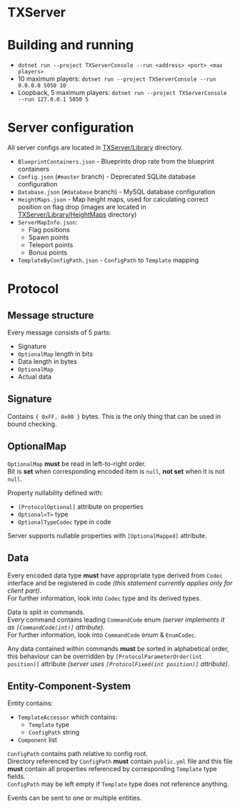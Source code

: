 # TXServer

# Building and running

- `dotnet run --project TXServerConsole --run <address> <port> <max players>`
- 10 maximum players: `dotnet run --project TXServerConsole --run 0.0.0.0 5050 10`
- Loopback, 5 maximum players: `dotnet run --project TXServerConsole --run 127.0.0.1 5050 5`

# Server configuration

All server configs are located in [TXServer/Library](TXServer/Library) directory.  

- `BlueprintContainers.json` - Blueprints drop rate from the blueprint containers
- `Config.json` (`#master` branch) - Deprecated SQLite database configuration
- `Database.json` (`#database` branch) - MySQL database configuration
- `HeightMaps.json` - Map height maps, used for calculating correct position on flag drop (images are located in [TXServer/Library/HeightMaps](TXServer/Library/HeightMaps) directory)
- `ServerMapInfo.json`:
  * Flag positions
  * Spawn points
  * Teleport points
  * Bonus points
- `TemplateByConfigPath.json` - `ConfigPath` to `Template` mapping

# Protocol

## Message structure

Every message consists of 5 parts:

- Signature
- `OptionalMap` length in bits
- Data length in bytes
- `OptionalMap`
- Actual data

## Signature

Contains `{ 0xFF, 0x00 }` bytes. This is the only thing that can be used in bound checking.

## OptionalMap

`OptionalMap` **must** be read in left-to-right order.  
Bit is **set** when corresponding encoded item is `null`, **not set** when it is not `null`.

Property nullability defined with:

- `[ProtocolOptional]` attribute on properties
- `Optional<T>` type
- `OptionalTypeCodec` type in code

Server supports nullable properties with `[OptionalMapped]` attribute.  

## Data

Every encoded data type **must** have appropriate type derived from `Codec` interface and be registered in code *(this statement currently applies only for client part)*.  
For further information, look into `Codec` type and its derived types.  

Data is split in commands.  
Every command contains leading `CommandCode` enum *(server implements it as `[CommandCode(int)]` attribute)*.  
For further information, look into `CommandCode` enum & `EnumCodec`.  

Any data contained within commands **must** be sorted in alphabetical order, this behaviour can be overridden by `[ProtocolParameterOrder(int position)]` attribute *(server uses `[ProtocolFixed(int position)]` attribute)*.

## Entity-Component-System

Entity contains:

- `TemplateAccessor` which contains:
  - `Template` type
  - `ConfigPath` string
- `Component` list

`ConfigPath` contains path relative to config root.  
Directory referenced by `ConfigPath` **must** contain `public.yml` file and this file **must** contain all properties referenced by corresponding `Template` type fields.  
`ConfigPath` may be left empty if `Template` type does not reference anything.  

Events can be sent to one or multiple entities.
